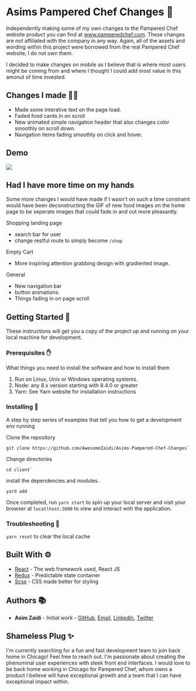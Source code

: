# Asims Pampered Chef Changes 🎯

Independently making some of my own changes to the Pampered Chef website product you can find at www.pamperedchef.com. These changes are not affiliated with the company in any way. Again, all of the assets and wording within this project were borrowed from the real Pampered Chef website, I do not own them.

I decided to make changes on mobile as I believe that is where most users might be coming from and where I thought I could add most value in this amonut of time invested.

## Changes I made 💪🙂
- Made some interative text on the page load.
- Faded food cards in on scroll
- New animated simple navigation header that also changes color smoothly on scroll down.
- Navigation items fading smoothly on click and hover.

## Demo
![](demo.gif)

## Had I have more time on my hands

Some more changes I would have made if I wasn't on such a time constraint would have been deconstructing the GIF of new food images on the home page to be seperate images that could fade in and out more pleasantly. 

Shopping landing page
- search bar for user
- change restful route to simply become `/shop`

Empty Cart
- More inspiring attention grabbing design with gradiented image.

General
- New navigation bar
- button animations.
- Things fading in on page scroll

## Getting Started 🙂

These instructions will get you a copy of the project up and running on your local machine for development.

### Prerequisites ✋

What things you need to install the software and how to install them

1. Run on Linux, Unix or Windows operating systems.
2. Node: any 8.x version starting with 8.4.0 or greater
3. Yarn: See Yarn website for installation instructions

### Installing 🔩

A step by step series of examples that tell you how to get a development env running

Clone the repository

```
git clone https://github.com/AwesomeZaidi/Asims-Pampered-Chef-Changes`
```

Change directories

```
cd client`
```

install the dependencies and modules.

```
yard add
```

Once completed, run `yarn start` to spin up your local server and visit your browser at `locatlhost:3000` to view and interact with the application.

### Troubleshooting 🛑

`yarn reset` to clear the local cache

## Built With ⚙️

* [React](https://reactjs.org/) - The web framework used, React JS  
* [Redux](https://github.com/reduxjs/redux) - Predictable state container
* [Scss](https://github.com/sass/sass) - CSS made better for styling

## Authors 📚

* **Asim Zaidi** - *Initial work* - [GitHub](https://github.com/awesomezaidi), [Email](asimzaidih@gmail.com), [LinkedIn](https://linkedin.com/in/zaidiasim), [Twitter](https://twitter.com/theasimzaidi)

## Shameless Plug ✨

I'm currently searching for a fun and fast development team to join back home in Chicago! Feel free to reach out. I'm passionate about creating the phenominal user experiences with sleek front end interfaces. I would love to be back home working in Chicago for Pampered Chef, whom owns a product I believe will have exceptional growth and a team that I can have exceptional impact within.